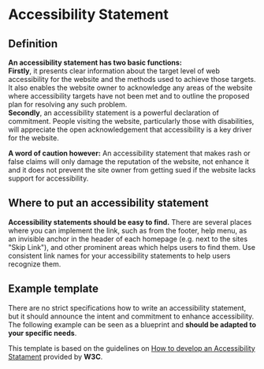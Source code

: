 # Accessibility Statement

## Definition
**An accessibility statement has two basic functions:**  
**Firstly**, it presents clear information about the target level of web accessibility for the website and the methods used to achieve those targets. It also enables the website owner to acknowledge any areas of the website where accessibility targets have not been met and to outline the proposed plan for resolving any such problem.  
**Secondly**, an accessibility statement is a powerful declaration of commitment. People visiting the website, particularly those with disabilities, will appreciate the open acknowledgement that accessibility is a key driver for the website. 

**A word of caution however:**
An accessibility statement that makes rash or false claims will only damage the reputation of the website, not enhance it and it does not prevent the site owner from getting sued if the website lacks support for accessibility.

## Where to put an accessibility statement
**Accessibility statements should be easy to find.** There are several places where you can implement the link, such as from the footer, help menu, as an invisible anchor in the header of each homepage (e.g. next to the sites "Skip Link"), and other prominent areas which helps users to find them. 
Use consistent link names for your accessibility statements to help users recognize them. 

## Example template
There are no strict specifications how to write an accessibility statement, but it should announce the intent and commitment to enhance accessibility.
The following example can be seen as a blueprint and **should be adapted to your specific needs**.

This template is based on the guidelines on [How to develop an Accessibility Statament](https://www.w3.org/WAI/planning/statements/) provided by **W3C**.

<Playground :markup="statement" class="p-accessibility-statement"></Playground>

<script lang="ts">
  import Vue from 'vue';
  import Component from 'vue-class-component';
  
  @Component
  export default class Code extends Vue {
    
    get statement() {
      return `
<p-headline variant="headline-3"><h1>Accessibility Statement for [Website Name]</h1></p-headline>
  <p-text>
    <strong>Porsche AG</strong> is committed to ensuring digital accessibility for people with disabilities.<br>
    We are continually improving the user experience for everyone, and applying the relevant accessibility standards.
  </p-text>
  <p-headline variant="headline-4"><h2>Measures to support accessibility</h2></p-headline>
  <p-text>
    <strong>Porsche AG</strong> takes the following measures to ensure accessibility of [Website Name]:
  </p-text>
  <p-text-list>
    <p-text-list-item>Include accessibility as part of our mission statement.</p-text-list-item>
    <p-text-list-item>Integrate accessibility into our procurement practices.</p-text-list-item>
    <p-text-list-item>Appoint an accessibility officer and/or ombudsperson.</p-text-list-item>
    <p-text-list-item>Provide continual accessibility training for our staff.</p-text-list-item>
    <p-text-list-item>Include people with disabilities in our design personas.</p-text-list-item>
    <p-text-list-item>Include automatic and manual testing strategies.</p-text-list-item>
  </p-text-list>
  <p-headline variant="headline-4"><h2>Conformance status</h2></p-headline>
  <p-text>
    The <a href="https://www.w3.org/WAI/standards-guidelines/wcag/">Web Content Accessibility Guidelines (WCAG)</a> defines requirements for designers and developers to improve accessibility for people with disabilities.<br>
    It defines three levels of conformance: Level A, Level AA, and Level AAA.
  </p-text>
  <p-text>
    [Website Name] is partially conformant with <strong>WCAG 2.1 level AA</strong>.<br>
    <strong>Partially conformant</strong> means that some parts of the content do not fully conform to the accessibility standard.
  </p-text>
  <p-headline variant="headline-4"><h2>Feedback</h2></p-headline>
  <p-text>
    We welcome your feedback on the accessibility of [Website Name].
    Please let us know if you encounter accessibility barriers on [Website Name]:
  </p-text>
  <p-text-list>
    <p-text-list-item>Phone: +12 34 567 89 00</p-text-list-item>
    <p-text-list-item>E-mail: <a href="mailto:#">[e-mail address]</a></p-text-list-item>
    <p-text-list-item>
      Postal address: <br>
      Dr. Ing. h.c. F. Porsche AG<br>
      Porscheplatz 1<br>
      D-70435 Stuttgart
    </p-text-list-item>
  </p-text-list>
  <p-text>
    We try to respond to feedback within 5 business days.
  </p-text>
  <p-headline variant="headline-4"><h2>Technical specifications</h2></p-headline>
  <p-text>
    Accessibility of [Website Name] relies on the following technologies to work with the particular combination of web browser and any assistive technologies or plugins installed on your computer:
  </p-text>
  <p-text-list>
    <p-text-list-item>HTML</p-text-list-item>
    <p-text-list-item>WAI-ARIA</p-text-list-item>
    <p-text-list-item>CSS</p-text-list-item>
    <p-text-list-item>JavaScript</p-text-list-item>
  </p-text-list>
  <p-text>These technologies are relied upon for conformance with the accessibility standards used.</p-text>
  <p-headline variant="headline-4"><h2>Limitations and alternatives</h2></p-headline>
  <p-text>
    Despite our best efforts to ensure accessibility of [Website Name], there may be some limitations. Below is a description of known limitations, and potential solutions. Please contact us if you observe an issue not listed below.
  </p-text>
  <p-text>
    Known limitations for [Website Name] (examples):
  </p-text>
  <p-text-list list-type="ordered">
    <p-text-list-item><strong>Comments from users</strong>: uploaded images may not have text alternatives because we cannot ensure the quality of contributions. We monitor user comments and typically repair issues within 10 business days. Please contact us if you encounter an issue.</p-text-list-item>
    <p-text-list-item><strong>Archived documents</strong>: might not work with current assistive technologies because they use outdated technologies that do not support accessibility. We convert documents to new formats upon request within 3 business days. Please contact documents@example.org for support.</p-text-list-item>
  </p-text-list>
  <p-headline variant="headline-4"><h2>Assessment approach</h2></p-headline>
  <p-text>
    <strong>Porsche AG</strong> assessed the accessibility of [Website Name] by the following approaches:
  </p-text>
  <p-text-list>
    <p-text-list-item>External evaluation</p-text-list-item>
    <p-text-list-item>Internal audits</p-text-list-item>
  </p-text-list>
  <p-headline variant="headline-4"><h2>Formal approval of this accessibility statement</h2></p-headline>
  <p-text>This Accessibility Statement is approved by:</p-text>
  <p-text>
    <strong>[Website Name]<br></strong>
    Communication Department<br>
    Director of Communication
  </p-text>
`
    }
  }
</script>

<style lang="scss">
  @import "~@porsche-design-system/utilities/scss";

.p-accessibility-statement {
  p-text,
  p-text-list {
    margin-top: $p-spacing-16;
  }

  p-text + p-headline[variant="headline-3"],
  p-text-list + p-headline[variant="headline-3"] {
    margin-top: $p-spacing-48;
  }

  p-text + p-headline[variant="headline-4"],
  p-text-list + p-headline[variant="headline-4"],
  p-text + p-headline[variant="headline-5"],
  p-text-list + p-headline[variant="headline-5"] {
    margin-top: $p-spacing-32;
  }
}
</style>
